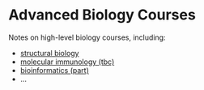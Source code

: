 # Advanced Biology Courses

Notes on high-level biology courses, including:

- [structural biology](/course/Advanced-biology/structural-biology/sb-outline.md)
- [molecular immunology (tbc)](/course/Advanced-biology/molecular-immunology/molecular-immunology.md)
- [bioinformatics (part)](/course/Advanced-biology/bioinformatics/bioinformatics.md)
- ...
